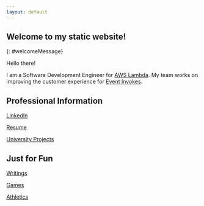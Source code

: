 ```yaml
---
layout: default
---
```

## Welcome to my static website!
{: #welcomeMessage}

Hello there!

I am a Software Development Engineer for [AWS Lambda](https://aws.amazon.com/lambda/). My team works on improving the customer experience for [Event Invokes](https://docs.aws.amazon.com/lambda/latest/dg/invocation-async.html).

## Professional Information

[LinkedIn](https://www.linkedin.com/in/matthew-mcbrien-784b32116/)

[Resume](./assets/resume.pdf)

[University Projects](./university_projects.html)

## Just for Fun

[Writings](./writings.html)

[Games](./games/games.html)

[Athletics](./running/running.html)


<div class="night">
  <div class="shooting_star"></div>
  <div class="shooting_star"></div>
  <div class="shooting_star"></div>
  <div class="shooting_star"></div>
  <div class="shooting_star"></div>
  <div class="shooting_star"></div>
  <div class="shooting_star"></div>
  <div class="shooting_star"></div>
  <div class="shooting_star"></div>
  <div class="shooting_star"></div>
  <div class="shooting_star"></div>
  <div class="shooting_star"></div>
  <div class="shooting_star"></div>
  <div class="shooting_star"></div>
  <div class="shooting_star"></div>
  <div class="shooting_star"></div>
  <div class="shooting_star"></div>
  <div class="shooting_star"></div>
  <div class="shooting_star"></div>
  <div class="shooting_star"></div>
  <div class="shooting_star"></div>
  <div class="shooting_star"></div>
  <div class="shooting_star"></div>
  <div class="shooting_star"></div>
  <div class="shooting_star"></div>
  <div class="shooting_star"></div>
  <div class="shooting_star"></div>
  <div class="shooting_star"></div>
  <div class="shooting_star"></div>
  <div class="shooting_star"></div>
  <div class="shooting_star"></div>
  <div class="shooting_star"></div>
  <div class="shooting_star"></div>
  <div class="shooting_star"></div>
  <div class="shooting_star"></div>
  <div class="shooting_star"></div>
  <div class="shooting_star"></div>
  <div class="shooting_star"></div>
  <div class="shooting_star"></div>
  <div class="shooting_star"></div>
  <div class="shooting_star"></div>
  <div class="shooting_star"></div>
  <div class="shooting_star"></div>
  <div class="shooting_star"></div>
  <div class="shooting_star"></div>
  <div class="shooting_star"></div>
  <div class="shooting_star"></div>
  <div class="shooting_star"></div>
  <div class="shooting_star"></div>
  <div class="shooting_star"></div>
  <div class="shooting_star"></div>
  <div class="shooting_star"></div>
  <div class="shooting_star"></div>
  <div class="shooting_star"></div>
  <div class="shooting_star"></div>
  <div class="shooting_star"></div>
  <div class="shooting_star"></div>
  <div class="shooting_star"></div>
  <div class="shooting_star"></div>
  <div class="shooting_star"></div>
  <div class="shooting_star"></div>
  <div class="shooting_star"></div>
  <div class="shooting_star"></div>
  <div class="shooting_star"></div>
  <div class="shooting_star"></div>
  <div class="shooting_star"></div>
  <div class="shooting_star"></div>
  <div class="shooting_star"></div>
  <div class="shooting_star"></div>
  <div class="shooting_star"></div>
  <div class="shooting_star"></div>
  <div class="shooting_star"></div>
  <div class="shooting_star"></div>
  <div class="shooting_star"></div>
  <div class="shooting_star"></div>
  <div class="shooting_star"></div>
  <div class="shooting_star"></div>
  <div class="shooting_star"></div>
  <div class="shooting_star"></div>
  <div class="shooting_star"></div>
  <div class="shooting_star"></div>
  <div class="shooting_star"></div>
  <div class="shooting_star"></div>
  <div class="shooting_star"></div>
  <div class="shooting_star"></div>
  <div class="shooting_star"></div>
  <div class="shooting_star"></div>
  <div class="shooting_star"></div>
  <div class="shooting_star"></div>
  <div class="shooting_star"></div>
  <div class="shooting_star"></div>
  <div class="shooting_star"></div>
  <div class="shooting_star"></div>
  <div class="shooting_star"></div>
  <div class="shooting_star"></div>
  <div class="shooting_star"></div>
  <div class="shooting_star"></div>
  <div class="shooting_star"></div>
  <div class="shooting_star"></div>
  <div class="shooting_star"></div>
</div>
<script src="https://ajax.googleapis.com/ajax/libs/jquery/2.1.3/jquery.min.js"></script>
<script src="./js/main.js"></script>
